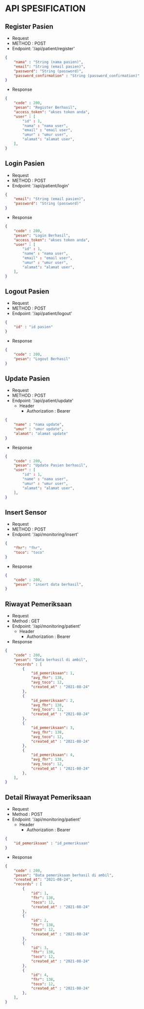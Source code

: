 # API SPESIFICATION

## Register Pasien
- Request
- METHOD : POST
- Endpoint: '/api/patient/register' 
```json
{
    "nama" : "String (nama pasien)",
    "email": "String (email pasien)",
    "password": "String (password)",
    "password_confirmation" : "String (password_confirmation)"
}
```
- Response
```json
{
    "code" : 200,
    "pesan": "Register Berhasil",
    "access_token": "akses token anda",
    "user" : [
        "id" : 1,
        "nama" : "nama user",
        "email" : "email user",
        "umur" : "umur user",
        "alamat": "alamat user",
    ],
}
```

## Login Pasien
- Request
- METHOD : POST 
- Endpoint: '/api/patient/login' 
```json
{
    "email": "String (email pasien)",
    "password": "String (password)"
}
```
- Response
```json
{
    "code" : 200,
    "pesan": "Login Berhasil",
    "access_token": "akses token anda",
    "user" : [
        "id" : 1,
        "name" : "nama user",
        "email" : "email user",
        "umur" : "umur user",
        "alamat": "alamat user",
    ],
}
```


## Logout Pasien
- Request
- METHOD : POST 
- Endpoint: '/api/patient/logout' 
```json
{
    "id" : "id pasien"
}
```
- Response
```json
{
    "code" : 200,
    "pesan": "Logout Berhasil"
}
```


## Update Pasien
- Request
- METHOD : POST
- Endpoint: '/api/patient/update' 
  - Header
    - Authorization : Bearer
```json
{
    "name" : "nama update",
    "umur" : "umur update",
    "alamat": "alamat update"
}
```
- Response
```json
{
    "code" : 200,
    "pesan": "Update Pasien berhasil",
    "user" : [
        "id" : 1,
        "name" : "nama user",
        "umur" : "umur user",
        "alamat": "alamat user",
    ],
}
```

## Insert Sensor
- Request
- METHOD : POST
- Endpoint: '/api/monitoring/insert' 
```json
{
    "fhr": "fhr",
    "toco": "toco"
}
```
- Response
```json
{
    "code" : 200,
    "pesan": "insert data berhasil",
}
```

## Riwayat Pemeriksaan
- Request
- Method : GET
- Endpoint: '/api/monitoring/patient' 
  - Header
    - Authorization : Bearer
- Response

```json
{
    "code" : 200,
    "pesan": "Data berhasil di ambil",
    "records" : [
        {
            "id_pemeriksaan": 1,
            "avg_fhr": 138,
            "avg_toco": 12,
            "created_at" : "2021-08-24"
        },
        {
            "id_pemeriksaan": 2,
            "avg_fhr": 138,
            "avg_toco": 12,
            "created_at" : "2021-08-24"
        },
        {
            "id_pemeriksaan": 3,
            "avg_fhr": 138,
            "avg_toco": 12,
            "created_at" : "2021-08-24"
        },
        {
            "id_pemeriksaan": 4,
            "avg_fhr": 138,
            "avg_toco": 12,
            "created_at" : "2021-08-24"
        },
    ],
}
```

## Detail Riwayat Pemeriksaan
- Request
- Method : POST
- Endpoint: '/api/monitoring/patient' 
  - Header
    - Authorization : Bearer
```json
{
    "id_pemeriksaan" : "id_pemeriksaan"
}
```

- Response

```json
{
    "code" : 200,
    "pesan": "Data pemeriksaan berhasil di ambil",
    "created_at": "2021-08-24",
    "records" : [
        {
            "id": 1,
            "fhr": 138,
            "toco": 12,
            "created_at" : "2021-08-24"
        },
        {
            "id": 2,
            "fhr": 138,
            "toco": 12,
            "created_at" : "2021-08-24"
        },
        {
            "id": 3,
            "fhr": 138,
            "toco": 12,
            "created_at" : "2021-08-24"
        },
        {
            "id": 4,
            "fhr": 138,
            "toco": 12,
            "created_at" : "2021-08-24"
        },
    ],
}
```